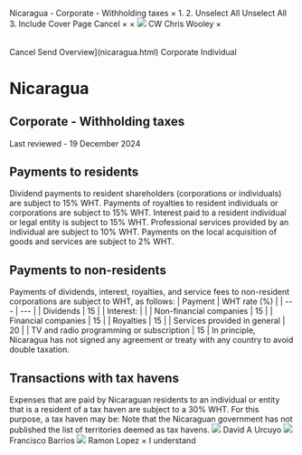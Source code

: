 Nicaragua - Corporate - Withholding taxes
×
1.
2.
Unselect All
Unselect All
3.
Include Cover Page
Cancel
×
×
![](-/media/world-wide-tax-summaries/attachments/global---chris-wooley.ashx%3Frev=ac5e5f3223b34096b1afc2a6009c7320&revision=ac5e5f32-23b3-4096-b1af-c2a6009c7320&hash=859B7ADC84DC2CBEC9760E9E6EE7DE6D0A8BFCDF)
CW
Chris Wooley
×
######
Cancel
Send
Overview](nicaragua.html)
Corporate
Individual
# Nicaragua
## Corporate - Withholding taxes
Last reviewed - 19 December 2024
## Payments to residents
Dividend payments to resident shareholders (corporations or individuals) are subject to 15% WHT.
Payments of royalties to resident individuals or corporations are subject to 15% WHT.
Interest paid to a resident individual or legal entity is subject to 15% WHT.
Professional services provided by an individual are subject to 10% WHT.
Payments on the local acquisition of goods and services are subject to 2% WHT.
## Payments to non-residents
Payments of dividends, interest, royalties, and service fees to non-resident corporations are subject to WHT, as follows:
| Payment | WHT rate (%) |
| --- | --- |
| Dividends | 15 |
| Interest: |  |
| Non-financial companies | 15 |
| Financial companies | 15 |
| Royalties | 15 |
| Services provided in general | 20 |
| TV and radio programming or subscription | 15 |
In principle, Nicaragua has not signed any agreement or treaty with any country to avoid double taxation.
## Transactions with tax havens
Expenses that are paid by Nicaraguan residents to an individual or entity that is a resident of a tax haven are subject to a 30% WHT. For this purpose, a tax haven may be:
Note that the Nicaraguan government has not published the list of territories deemed as tax havens.
![](-/media/world-wide-tax-summaries/attachments/nicaragua---david_urcuyo.ashx%3Frev=94d158d625814c15bd14009b775f1961&revision=94d158d6-2581-4c15-bd14-009b775f1961&hash=7618436BA365674884D8DFF0548A604B7DEAB0B0)
David A Urcuyo
![](-/media/world-wide-tax-summaries/attachments/panama---francisco-barrios.ashx%3Frev=a27cc0c4bf394c4f9fb10deab9f495ee&revision=a27cc0c4-bf39-4c4f-9fb1-0deab9f495ee&hash=D080020EACFEB25C57623DFE258B24FC4263C368)
Francisco Barrios
![](-/media/world-wide-tax-summaries/nicaraguaramon-lopezfoto-ramon-lopezpng20210720223659775.ashx%3Frev=ae6a116de552414ba426f80e47a4f69f&revision=ae6a116d-e552-414b-a426-f80e47a4f69f&hash=8CDF174F38FD002EF3241C9492A96589D135F6B8)
Ramon Lopez
×
I understand
